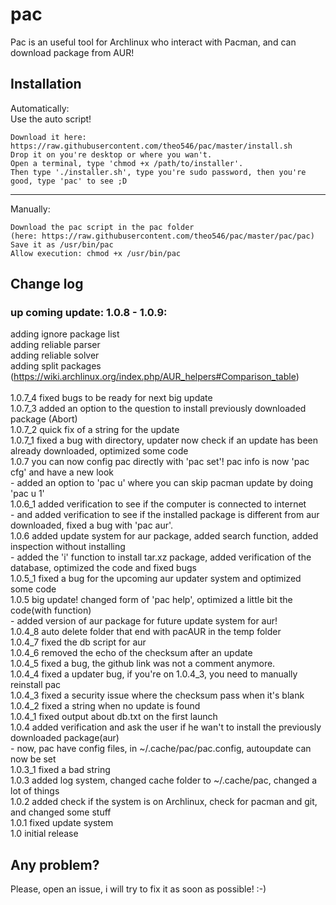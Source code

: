 # pac
Pac is an useful tool for Archlinux who interact with Pacman, and can download package from AUR!

## Installation
Automatically:<br>
Use the auto script!
```
Download it here: https://raw.githubusercontent.com/theo546/pac/master/install.sh
Drop it on you're desktop or where you wan't.
Open a terminal, type 'chmod +x /path/to/installer'.
Then type './installer.sh', type you're sudo password, then you're good, type 'pac' to see ;D
```
___


Manually:

```
Download the pac script in the pac folder
(here: https://raw.githubusercontent.com/theo546/pac/master/pac/pac)
Save it as /usr/bin/pac
Allow execution: chmod +x /usr/bin/pac
```

## Change log
### up coming update: 1.0.8 - 1.0.9: 
adding ignore package list<br>
adding reliable parser<br>
adding reliable solver<br>
adding split packages<br>
(https://wiki.archlinux.org/index.php/AUR_helpers#Comparison_table)<br>
<br>
1.0.7_4 fixed bugs to be ready for next big update<br>
1.0.7_3 added an option to the question to install previously downloaded package (Abort)<br>
1.0.7_2 quick fix of a string for the update<br>
1.0.7_1 fixed a bug with directory, updater now check if an update has been already downloaded, optimized some code<br>
1.0.7 you can now config pac directly with 'pac set'! pac info is now 'pac cfg' and have a new look<br>
    - added an option to 'pac u' where you can skip pacman update by doing 'pac u 1'<br>
1.0.6_1 added verification to see if the computer is connected to internet<br>
    - and added verification to see if the installed package is different from aur downloaded, fixed a bug with 'pac aur'.<br>
1.0.6 added update system for aur package, added search function, added inspection without installing<br>
    - added the 'i' function to install tar.xz package, added verification of the database, optimized the code and fixed bugs<br>
1.0.5_1 fixed a bug for the upcoming aur updater system and optimized some code<br>
1.0.5 big update! changed form of 'pac help', optimized a little bit the code(with function)<br>
    - added version of aur package for future update system for aur!<br>
1.0.4_8 auto delete folder that end with pacAUR in the temp folder<br>
1.0.4_7 fixed the db script for aur<br>
1.0.4_6 removed the echo of the checksum after an update<br>
1.0.4_5 fixed a bug, the github link was not a comment anymore.<br>
1.0.4_4 fixed a updater bug, if you're on 1.0.4_3, you need to manually reinstall pac<br>
1.0.4_3 fixed a security issue where the checksum pass when it's blank<br>
1.0.4_2 fixed a string when no update is found<br>
1.0.4_1 fixed output about db.txt on the first launch<br>
1.0.4 added verification and ask the user if he wan't to install the previously downloaded package(aur)<br>
    - now, pac have config files, in ~/.cache/pac/pac.config, autoupdate can now be set<br>
1.0.3_1 fixed a bad string<br>
1.0.3 added log system, changed cache folder to ~/.cache/pac, changed a lot of things<br>
1.0.2 added check if the system is on Archlinux, check for pacman and git, and changed some stuff<br>
1.0.1 fixed update system<br>
1.0 initial release<br>

## Any problem?
Please, open an issue, i will try to fix it as soon as possible! :-)
